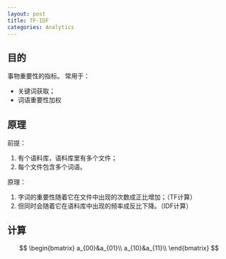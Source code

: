 ```yaml
---
layout: post
title: TF-IDF
categories: Analytics
---
```


## 目的

事物重要性的指标。
常用于：
- 关键词获取；
- 词语重要性加权


## 原理

前提：
1. 有个语料库，语料库里有多个文件；
2. 每个文件包含多个词语。

原理：
1. 字词的重要性随着它在文件中出现的次数成正比增加；（TF计算）
2. 但同时会随着它在语料库中出现的频率成反比下降。（IDF计算）

## 计算

$$
\begin{bmatrix}
a_{00}&a_{01}\\
a_{10}&a_{11}\\
\end{bmatrix}
$$